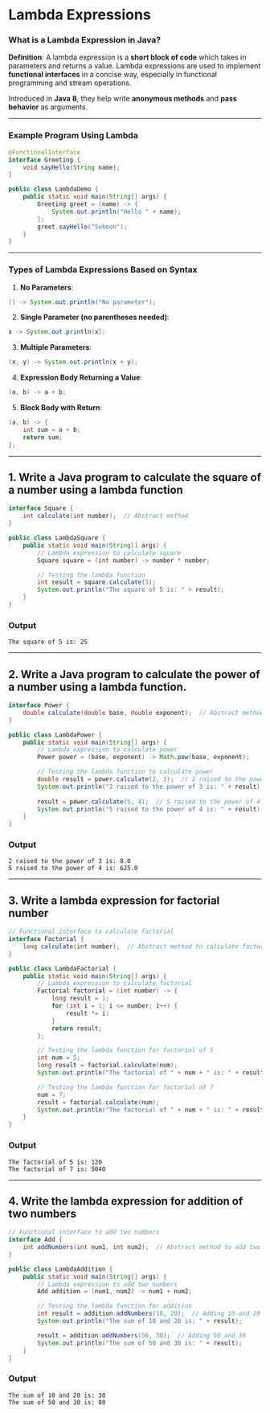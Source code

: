  # **Lambda Expressions**


### **What is a Lambda Expression in Java?**

**Definition**: A lambda expression is a **short block of code** which takes in parameters and returns a value. Lambda expressions are used to implement **functional interfaces** in a concise way, especially in functional programming and stream operations.

Introduced in **Java 8**, they help write **anonymous methods** and **pass behavior** as arguments.

---
### **Example Program Using Lambda**

```java
@FunctionalInterface
interface Greeting {
    void sayHello(String name);
}

public class LambdaDemo {
    public static void main(String[] args) {
        Greeting greet = (name) -> {
            System.out.println("Hello " + name);
        };
        greet.sayHello("Sukoon");
    }
}
```

---

### **Types of Lambda Expressions Based on Syntax**

1. **No Parameters**:
```java
() -> System.out.println("No parameter");
```

2. **Single Parameter (no parentheses needed)**:
```java
x -> System.out.println(x);
```

3. **Multiple Parameters**:
```java
(x, y) -> System.out.println(x + y);
```

4. **Expression Body Returning a Value**:
```java
(a, b) -> a + b;
```

5. **Block Body with Return**:
```java
(a, b) -> {
    int sum = a + b;
    return sum;
};
```
---
## **1. Write a Java program to calculate the square of a number using a lambda function**
```java
interface Square {
    int calculate(int number);  // Abstract method
}

public class LambdaSquare {
    public static void main(String[] args) {
        // Lambda expression to calculate square
        Square square = (int number) -> number * number;

        // Testing the lambda function
        int result = square.calculate(5);  
        System.out.println("The square of 5 is: " + result);
    }
}
```

### **Output**

```
The square of 5 is: 25
```
---
## **2. Write a Java program to calculate the power of a number using a lambda function.**

```java
interface Power {
    double calculate(double base, double exponent);  // Abstract method to calculate power
}

public class LambdaPower {
    public static void main(String[] args) {
        // Lambda expression to calculate power
        Power power = (base, exponent) -> Math.pow(base, exponent);

        // Testing the lambda function to calculate power
        double result = power.calculate(2, 3);  // 2 raised to the power of 3
        System.out.println("2 raised to the power of 3 is: " + result);
        
        result = power.calculate(5, 4);  // 5 raised to the power of 4
        System.out.println("5 raised to the power of 4 is: " + result);
    }
}
```

### **Output**

```
2 raised to the power of 3 is: 8.0
5 raised to the power of 4 is: 625.0
```

---

## **3. Write a lambda expression for factorial number**

```java
// Functional interface to calculate factorial
interface Factorial {
    long calculate(int number);  // Abstract method to calculate factorial
}

public class LambdaFactorial {
    public static void main(String[] args) {
        // Lambda expression to calculate factorial
        Factorial factorial = (int number) -> {
            long result = 1;
            for (int i = 1; i <= number; i++) {
                result *= i;
            }
            return result;
        };

        // Testing the lambda function for factorial of 5
        int num = 5;
        long result = factorial.calculate(num);
        System.out.println("The factorial of " + num + " is: " + result);

        // Testing the lambda function for factorial of 7
        num = 7;
        result = factorial.calculate(num);
        System.out.println("The factorial of " + num + " is: " + result);
    }
}
```
### **Output**

```
The factorial of 5 is: 120
The factorial of 7 is: 5040
```
---
## **4. Write the lambda expression for addition of two numbers**
```java
// Functional interface to add two numbers
interface Add {
    int addNumbers(int num1, int num2);  // Abstract method to add two numbers
}

public class LambdaAddition {
    public static void main(String[] args) {
        // Lambda expression to add two numbers
        Add addition = (num1, num2) -> num1 + num2;

        // Testing the lambda function for addition
        int result = addition.addNumbers(10, 20);  // Adding 10 and 20
        System.out.println("The sum of 10 and 20 is: " + result);

        result = addition.addNumbers(50, 30);  // Adding 50 and 30
        System.out.println("The sum of 50 and 30 is: " + result);
    }
}
```

### **Output**

```
The sum of 10 and 20 is: 30
The sum of 50 and 30 is: 80
```



